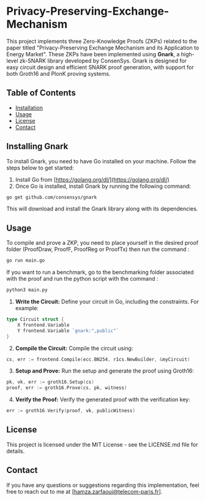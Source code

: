 # Privacy-Preserving-Exchange-Mechanism

This project implements three Zero-Knowledge Proofs (ZKPs) related to the paper titled "Privacy-Preserving Exchange Mechanism and its Application to Energy Market". These ZKPs have been implemented using **Gnark**, a high-level zk-SNARK library developed by ConsenSys. Gnark is designed for easy circuit design and efficient SNARK proof generation, with support for both Groth16 and PlonK proving systems.

## Table of Contents
- [Installation](#installation)
- [Usage](#usage)
- [License](#license)
- [Contact](#contact)

## Installing Gnark

To install Gnark, you need to have Go installed on your machine. Follow the steps below to get started:

1. Install Go from [https://golang.org/dl/](https://golang.org/dl/)
2. Once Go is installed, install Gnark by running the following command:

```bash
go get github.com/consensys/gnark
```

This will download and install the Gnark library along with its dependencies.

## Usage

To compile and prove a ZKP, you need to place yourself in the desired proof folder (ProofDraw, ProofF, ProofReg or ProofTx) then run the command :

```bash
go run main.go
```

If you want to run a benchmark, go to the benchmarking folder associated with the proof and run the python script with the command :

```bash
python3 main.py
```

1. **Write the Circuit:**
   Define your circuit in Go, including the constraints. For example:

```go
type Circuit struct {
    X frontend.Variable
    Y frontend.Variable `gnark:",public"`
}
```

2. **Compile the Circuit:**
   Compile the circuit using:

```go
cs, err := frontend.Compile(ecc.BN254, r1cs.NewBuilder, &myCircuit)
```

3. **Setup and Prove:**
   Run the setup and generate the proof using Groth16:

```go
pk, vk, err := groth16.Setup(cs)
proof, err := groth16.Prove(cs, pk, witness)
```

4. **Verify the Proof:**
   Verify the generated proof with the verification key:

```go
err := groth16.Verify(proof, vk, publicWitness)
```

## License

This project is licensed under the MIT License - see the LICENSE.md file for details.

## Contact

If you have any questions or suggestions regarding this implementation, feel free to reach out to me at [hamza.zarfaoui@telecom-paris.fr].
